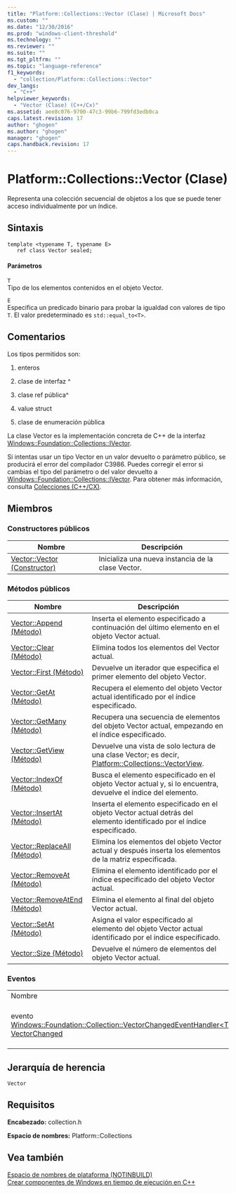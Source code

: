 ```yaml
---
title: "Platform::Collections::Vector (Clase) | Microsoft Docs"
ms.custom: ""
ms.date: "12/30/2016"
ms.prod: "windows-client-threshold"
ms.technology: ""
ms.reviewer: ""
ms.suite: ""
ms.tgt_pltfrm: ""
ms.topic: "language-reference"
f1_keywords: 
  - "collection/Platform::Collections::Vector"
dev_langs: 
  - "C++"
helpviewer_keywords: 
  - "Vector (Clase) (C++/Cx)"
ms.assetid: aee8c076-9700-47c3-99b6-799fd3edb0ca
caps.latest.revision: 17
author: "ghogen"
ms.author: "ghogen"
manager: "ghogen"
caps.handback.revision: 17
---
```

# Platform::Collections::Vector (Clase)
Representa una colección secuencial de objetos a los que se puede tener acceso individualmente por un índice.  
  
## Sintaxis  
  
```  
template <typename T, typename E>  
   ref class Vector sealed;  
```  
  
#### Parámetros  
 `T`  
 Tipo de los elementos contenidos en el objeto Vector.  
  
 `E`  
 Especifica un predicado binario para probar la igualdad con valores de tipo `T`. El valor predeterminado es `std::equal_to<T>`.  
  
## Comentarios  
 Los tipos permitidos son:  
  
1.  enteros  
  
2.  clase de interfaz ^  
  
3.  clase ref pública^  
  
4.  value struct  
  
5.  clase de enumeración pública  
  
 La clase Vector es la implementación concreta de C\+\+ de la interfaz [Windows::Foundation::Collections::IVector](http://go.microsoft.com/fwlink/p/?LinkId=262410).  
  
 Si intentas usar un tipo Vector en un valor devuelto o parámetro público, se producirá el error del compilador C3986. Puedes corregir el error si cambias el tipo del parámetro o del valor devuelto a [Windows::Foundation::Collections::IVector](http://go.microsoft.com/fwlink/p/?LinkId=262410). Para obtener más información, consulta [Colecciones \(C\+\+\/CX\)](../cppcx/collections-c-cx.md).  
  
## Miembros  
  
### Constructores públicos  
  
|Nombre|Descripción|  
|------------|-----------------|  
|[Vector::Vector \(Constructor\)](../cppcx/vector-vector-constructor.md)|Inicializa una nueva instancia de la clase Vector.|  
  
### Métodos públicos  
  
|Nombre|Descripción|  
|------------|-----------------|  
|[Vector::Append \(Método\)](../cppcx/vector-append-method.md)|Inserta el elemento especificado a continuación del último elemento en el objeto Vector actual.|  
|[Vector::Clear \(Método\)](../cppcx/vector-clear-method.md)|Elimina todos los elementos del Vector actual.|  
|[Vector::First \(Método\)](../cppcx/vector-first-method.md)|Devuelve un iterador que especifica el primer elemento del objeto Vector.|  
|[Vector::GetAt \(Método\)](../cppcx/vector-getat-method.md)|Recupera el elemento del objeto Vector actual identificado por el índice especificado.|  
|[Vector::GetMany \(Método\)](../cppcx/vector-getmany-method.md)|Recupera una secuencia de elementos del objeto Vector actual, empezando en el índice especificado.|  
|[Vector::GetView \(Método\)](../cppcx/vector-getview-method.md)|Devuelve una vista de solo lectura de una clase Vector; es decir, [Platform::Collections::VectorView](../cppcx/platform-collections-vectorview-class.md).|  
|[Vector::IndexOf \(Método\)](../cppcx/vector-indexof-method.md)|Busca el elemento especificado en el objeto Vector actual y, si lo encuentra, devuelve el índice del elemento.|  
|[Vector::InsertAt \(Método\)](../cppcx/vector-insertat-method.md)|Inserta el elemento especificado en el objeto Vector actual detrás del elemento identificado por el índice especificado.|  
|[Vector::ReplaceAll \(Método\)](../cppcx/vector-replaceall-method.md)|Elimina los elementos del objeto Vector actual y después inserta los elementos de la matriz especificada.|  
|[Vector::RemoveAt \(Método\)](../cppcx/vector-removeat-method.md)|Elimina el elemento identificado por el índice especificado del objeto Vector actual.|  
|[Vector::RemoveAtEnd \(Método\)](../cppcx/vector-removeatend-method.md)|Elimina el elemento al final del objeto Vector actual.|  
|[Vector::SetAt \(Método\)](../cppcx/vector-setat-method.md)|Asigna el valor especificado al elemento del objeto Vector actual identificado por el índice especificado.|  
|[Vector::Size \(Método\)](../cppcx/vector-size-method.md)|Devuelve el número de elementos del objeto Vector actual.|  
  
### Eventos  
  
|||  
|-|-|  
|Nombre|Descripción|  
|evento [Windows::Foundation::Collection::VectorChangedEventHandler\<T\>^ VectorChanged](http://go.microsoft.com/fwlink/p/?LinkId=262644)|Se produce cuando cambia el objeto Vector.|  
  
## Jerarquía de herencia  
 `Vector`  
  
## Requisitos  
 **Encabezado:** collection.h  
  
 **Espacio de nombres:** Platform::Collections  
  
## Vea también  
 [Espacio de nombres de plataforma \(NOTINBUILD\)](http://msdn.microsoft.com/es-es/f3ce3eab-028c-4204-ba9f-9ab8af17c8c4)   
 [Crear componentes de Windows en tiempo de ejecución en C\+\+](../Topic/Creating%20Windows%20Runtime%20Components%20in%20C++.md)